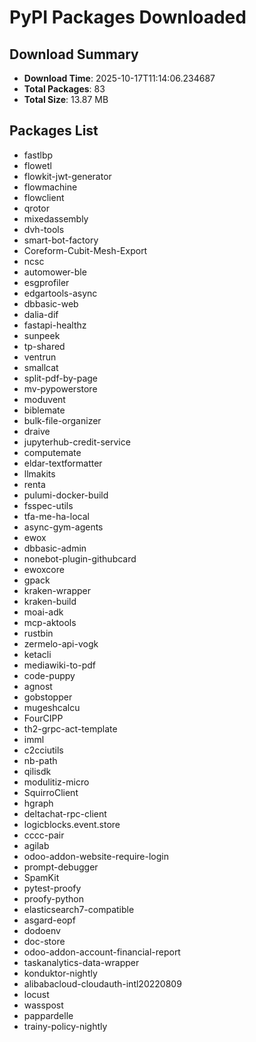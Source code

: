# PyPI Packages Downloaded

## Download Summary
- **Download Time**: 2025-10-17T11:14:06.234687
- **Total Packages**: 83
- **Total Size**: 13.87 MB

## Packages List
- fastlbp
- flowetl
- flowkit-jwt-generator
- flowmachine
- flowclient
- qrotor
- mixedassembly
- dvh-tools
- smart-bot-factory
- Coreform-Cubit-Mesh-Export
- ncsc
- automower-ble
- esgprofiler
- edgartools-async
- dbbasic-web
- dalia-dif
- fastapi-healthz
- sunpeek
- tp-shared
- ventrun
- smallcat
- split-pdf-by-page
- mv-pypowerstore
- moduvent
- biblemate
- bulk-file-organizer
- draive
- jupyterhub-credit-service
- computemate
- eldar-textformatter
- llmakits
- renta
- pulumi-docker-build
- fsspec-utils
- tfa-me-ha-local
- async-gym-agents
- ewox
- dbbasic-admin
- nonebot-plugin-githubcard
- ewoxcore
- gpack
- kraken-wrapper
- kraken-build
- moai-adk
- mcp-aktools
- rustbin
- zermelo-api-vogk
- ketacli
- mediawiki-to-pdf
- code-puppy
- agnost
- gobstopper
- mugeshcalcu
- FourCIPP
- th2-grpc-act-template
- imml
- c2cciutils
- nb-path
- qilisdk
- modulitiz-micro
- SquirroClient
- hgraph
- deltachat-rpc-client
- logicblocks.event.store
- cccc-pair
- agilab
- odoo-addon-website-require-login
- prompt-debugger
- SpamKit
- pytest-proofy
- proofy-python
- elasticsearch7-compatible
- asgard-eopf
- dodoenv
- doc-store
- odoo-addon-account-financial-report
- taskanalytics-data-wrapper
- konduktor-nightly
- alibabacloud-cloudauth-intl20220809
- locust
- wasspost
- pappardelle
- trainy-policy-nightly
